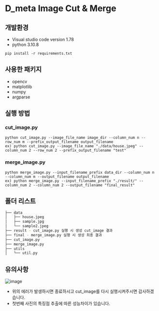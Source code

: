 # D_meta Image Cut & Merge

## 개발환경
- Visual studio code version 1.78
- python 3.10.8
```commandline
pip install -r requirements.txt
```

## 사용한 패키지
- opencv
- matplotlib
- numpy
- argparse


## 실행 방법
### cut_image.py
```commandline
python cut_image.py --image_file_name image_dir --column_num n --row_num m --prefix_output_filename output_filename
ex) python cut_image.py --image_file_name "./data/house.jpeg" --column_num 2 --row_num 2 --prefix_output_filename "test"
```

### merge_image.py
```commandline
python merge_image.py --input_filename_prefix data_dir --column_num n --column_num m --output_filename output_filename
ex) python merge_image.py --input_filename_prefix "./result/" --column_num 2 --column_num 2 --output_filename "final_result"
``` 

## 폴더 리스트
```bash
├── data
│   ├── house.jpeg
│   ├── sample.jpg
│   └── sample2.jpeg
├── result - cut_image.py 실행 시 생성 cut_image 결과
├── final - merge_image.py 실행 시 생성 최종 결과
├── cut_image.py
├── merge_image.py
├── utils
│   └── util.py
``` 

## 유의사항
![image](https://user-images.githubusercontent.com/80506107/236975415-ed4e8d02-6c60-4e9c-b529-8187f1ab861c.png)
- 위의 에러가 발생하시면 종료하시고 cut_image를 다시 실행시켜주시면 감사하겠습니다.
- 첫번째 사진의 특징점 추출에 따른 성능차이가 있습니다.
